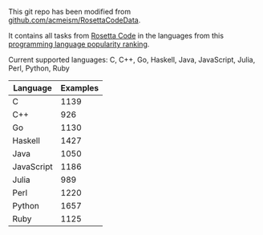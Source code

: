 This git repo has been modified from [github.com/acmeism/RosettaCodeData](https://github.com/acmeism/RosettaCodeData).

It contains all tasks from [Rosetta Code](https://rosettacode.org) in the languages from this [programming language popularity ranking](https://pypl.github.io/PYPL.html).

Current supported languages: C, C++, Go, Haskell, Java, JavaScript, Julia, Perl, Python, Ruby

| Language    | Examples    |
| ----------- | ----------- |
| C           | 1139        |
| C++         | 926         |
| Go          | 1130        |
| Haskell     | 1427        |
| Java        | 1050        |
| JavaScript  | 1186        |
| Julia       | 989         |
| Perl        | 1220        |
| Python      | 1657        |
| Ruby        | 1125        |